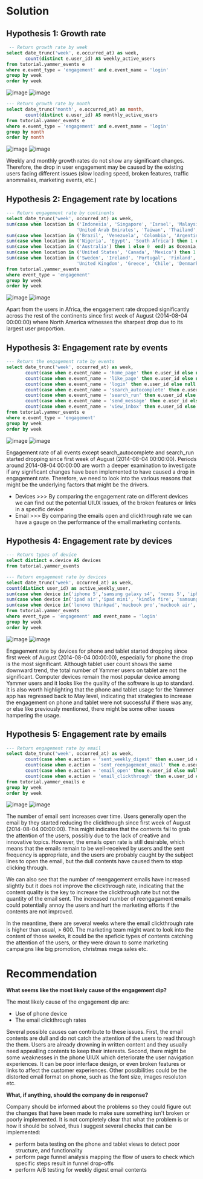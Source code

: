 # Solution #

## Hypothesis 1: Growth rate ##
```sql
 -- Return growth rate by week
select date_trunc('week', e.occurred_at) as week,
       count(distinct e.user_id) AS weekly_active_users
from tutorial.yammer_events e
where e.event_type = 'engagement' and e.event_name = 'login'
group by week
order by week
```
![image](https://user-images.githubusercontent.com/77920592/203055634-922557d7-d7ce-4668-a9be-6de0edaf4062.png)
![image](https://user-images.githubusercontent.com/77920592/203089680-af58d0ed-6c07-4a43-accc-e8a627677419.png)

```sql
--- Return growth rate by month
select date_trunc('month', e.occurred_at) as month,
       count(distinct e.user_id) AS monthly_active_users
from tutorial.yammer_events e
where e.event_type = 'engagement' and e.event_name = 'login'
group by month
order by month
```
![image](https://user-images.githubusercontent.com/77920592/203055734-9674e8d2-6ab7-4611-854e-4ff4592a0ca8.png)
![image](https://user-images.githubusercontent.com/77920592/203089836-b5f2b81f-b440-487c-bb37-0d8a8e060815.png)

Weekly and monthly growth rates do not show any significant changes. Therefore, the drop in user engagement may be caused by the existing users facing different issues (slow loading speed, broken features, traffic anommalies, marketing events, etc.)

## Hypothesis 2: Engagement rate by locations ##

```sql
--- Return engagement rate by continents
select date_trunc('week', occurred_at) as week,
sum(case when location in ('Indonesia', 'Singapore', 'Israel', 'Malaysia', 'Hong Kong', 'Philippines', 
                          'United Arab Emirates', 'Taiwan', 'Thailand', 'India', 'Iran', 'Japan', 'Iraq', 'Russia', 'Pakistan') then 1 else 0 end) as Asia,
sum(case when location in ('Brazil', 'Venezuela', 'Colombia', 'Argentina') then 1 else 0  end) as South_America,
sum(case when location in ('Nigeria', 'Egypt', 'South Africa') then 1 else 0  end) as Africa,
sum(case when location in ('Australia') then 1 else 0  end) as Oceania,
sum(case when location in ('United States', 'Canada', 'Mexico') then 1 else 0  end) as North_America,
sum(case when location in ('Sweden', 'Ireland', 'Portugal', 'Finland', 'France', 'Spain', 'Italy', 
                          'United Kingdom', 'Greece', 'Chile', 'Denmark', 'Switzerland', 'Norway', 'Austria', 'Poland') then 1 else 0  end) as Europe
from tutorial.yammer_events 
where event_type = 'engagement'
group by week
order by week
```
![image](https://user-images.githubusercontent.com/77920592/203087505-90027948-709d-40ea-9014-5b09ce05824f.png)
![image](https://user-images.githubusercontent.com/77920592/203087823-7240d480-0475-43fc-b948-89d308c9e0ab.png)

Apart from the users in Africa, the engagement rate dropped significantly across the rest of the continents since first week of August (2014-08-04 00:00:00) where North America witnesses the sharpest drop due to its largest user proportion. 

## Hypothesis 3: Engagement rate by events ##

```sql
--- Return the engagement rate by events
select date_trunc('week', occurred_at) as week,
       count(case when e.event_name = 'home_page' then e.user_id else null end) as home_page,
       count(case when e.event_name = 'like_page' then e.user_id else null end) as like_page,
       count(case when e.event_name = 'login' then e.user_id else null end) as login,
       count(case when e.event_name = 'search_autocomplete' then e.user_id else null end) as search_autocomplete,
       count(case when e.event_name = 'search_run' then e.user_id else null end) as search_run,
       count(case when e.event_name = 'send_message' then e.user_id else null end) as send_message,
       count(case when e.event_name = 'view_inbox' then e.user_id else null end) as view_inbox 
from tutorial.yammer_events e
where e.event_type = 'engagement'
group by week
order by week
```
![image](https://user-images.githubusercontent.com/77920592/203062238-532f7a85-8e43-4bbd-8dff-216e4750e05d.png)
![image](https://user-images.githubusercontent.com/77920592/203090238-8eaf2358-a17c-43d6-97be-409daa1c3d37.png)

Engagement rate of all events except search_autocomplete and search_run started dropping since first week of August (2014-08-04 00:00:00). Periods around 2014-08-04 00:00:00 are worth a deeper examination to investigate if any significant changes have been implemented to have caused a drop in engagement rate. Therefore, we need to look into the various reasons that might be the underlying factors that might be the drivers.
- Devices >>> By comparing the engagement rate on different devices we can find out the potential UIUX issues, of the broken features or links in a specific device
- Email >>> By comparing the emails open and clickthrough rate we can have a gauge on the performance of the email marketing contents. 

## Hypothesis 4: Engagement rate by devices ##
```sql
--- Return types of device
select distinct e.device AS devices
from tutorial.yammer_events
```

```sql
--- Return engagement rate by devices
select date_trunc('week', occurred_at) as week,
count(distinct user_id) as active_weekly_user,
sum(case when device in('iphone 5','samsung galaxy s4', 'nexus 5', 'iphone 5s', 'iphone 4s','nexus 7', 'nokia lumia 635','nexus 10','htc one','amazon fire phone','samsung galaxy note') then 1 else 0 end) as phone_users,
sum(case when device in('ipad air','ipad mini', 'kindle fire', 'samsung galaxy tablet') then 1 else 0 end) as tablet_users,
sum(case when device in('lenovo thinkpad','macbook pro','macbook air','dell inspiron desktop', 'dell inspiron notebok','asus chromebook','acer aspire notebook','hp                            pavilion desktop', 'acer aspire desktop','windows surface','mac mini') then 1 else 0 end) as computer_users
from tutorial.yammer_events
where event_type = 'engagement' and event_name = 'login'
group by week
order by week
```
![image](https://user-images.githubusercontent.com/77920592/203059211-efedefd2-960a-46c9-99fc-38d77d28e410.png)
![image](https://user-images.githubusercontent.com/77920592/203090690-f5bf8628-ee92-43d7-842b-83e4d2c562d7.png)

Engagement rate by devices for phone and tablet started dropping since first week of August (2014-08-04 00:00:00), especially for phone the drop is the most significant. Although tablet user count shows the same downward trend, the total number of Yammer users on tablet are not the significant. Computer devices remain the most popular device among Yammer users and it looks like the quality of the software is up to standard. It is also worth highlighting that the phone and tablet usage for the Yammer app has regressed back to May level, indicating that strategies to increase the engagement on phone and tablet were not successful if there was any, or else like previously mentioned, there might be some other issues hampering the usage.

## Hypothesis 5: Engagement rate by emails ##

```sql
--- Return engagement rate by email
select date_trunc('week', occurred_at) as week,
       count(case when e.action = 'sent_weekly_digest' then e.user_id else null end) as weekly_emails,
       count(case when e.action = 'sent_reengagement_email' then e.user_id else null end) as reengagement_emails,
       count(case when e.action = 'email_open' then e.user_id else null end) as email_opens,
       count(case when e.action = 'email_clickthrough' then e.user_id else null end) as email_clickthroughs
from tutorial.yammer_emails e
group by week
order by week
```
![image](https://user-images.githubusercontent.com/77920592/203061092-4e9ccd72-c875-4741-a1bc-41b48fa7ef35.png)
![image](https://user-images.githubusercontent.com/77920592/203091490-16d12551-209a-4e10-894b-c75799068e67.png)

The number of email sent increases over time. Users generally open the email by they started reducing the clickthrough since first week of August (2014-08-04 00:00:00). This might indicates that the contents fail to grab the attention of the users, possibly due to the lack of creative and innovative topics. However, the emails open rate is still desirable, which means that the emails remain to be well-received by users and the sent frequency is appropriate, and the users are probably caught by the subject lines to open the email, but the dull contents have caused them to stop clicking through. 

We can also see that the number of reengagement emails have increased slightly but it does not improve the clickthrough rate, indicating that the content quality is the key to increase the clickthrough rate but not the quantity of the email sent. The increased number of reengagament emails could potentially annoy the users and hurt the marketing efforts if the contents are not improved.

In the meantime, there are several weeks where the email clickthrough rate is higher than usual, > 600. The marketing team might want to look into the content of those weeks, it could be the speficic types of contents catching the attention of the users, or they were drawn to some marketing campaigns like big promotion, christmas mega sales etc. 


# Recommendation #

**What seems like the most likely cause of the engagement dip?**

The most likely cause of the engagement dip are:
- Use of phone device 
- The email clickthrough rates

Several possible causes can contribute to these issues. First, the email contents are dull and do not catch the attention of the users to read through the them. Users are already drowning in written content and they usually need appealling contents to keep their interests. Second, there might be some weaknesses in the phone UIUX which deteriorate the user navigation experiences. It can be poor interface design, or even broken features or links to affect the customer experiences. Other possibilities could be the distorted email format on phone, such as the font size, images resoluton etc. 

**What, if anything, should the company do in response?**

Company should be informed about the problems so they could figure out the changes that have been made to make sure something isn't broken or poorly implemented.
It is not completely clear that what the problem is or how it should be solved, thus I suggest several checks that can be implemented:
- perform beta testing on the phone and tablet views to detect poor structure, and functionality
- perform page funnel analysis mapping the flow of users to check which specific steps result in funnel drop-offs
- perform A/B testing for weekly digest email contents
